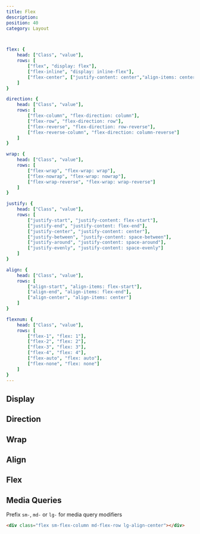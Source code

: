 ```yaml
---
title: Flex
description:
position: 40
category: Layout



flex: {
	head: ["Class", "value"],
	rows: [
		["flex", "display: flex"],
		["flex-inline", "display: inline-flex"],
		["flex-center", ["justify-content: center","align-items: center"]]
	]
}

direction: {
	head: ["Class", "value"],
	rows: [
		["flex-column", "flex-direction: column"],
		["flex-row", "flex-direction: row"],
		["flex-reverse", "flex-direction: row-reverse"],
		["flex-reverse-column", "flex-direction: column-reverse"]
	]
}

wrap: {
	head: ["Class", "value"],
	rows: [
		["flex-wrap", "flex-wrap: wrap"],
		["flex-nowrap", "flex-wrap: nowrap"],
		["flex-wrap-reverse", "flex-wrap: wrap-reverse"]
	]
}

justify: {
	head: ["Class", "value"],
	rows: [
		["justify-start", "justify-content: flex-start"],
		["justify-end", "justify-content: flex-end"],
		["justify-center", "justify-content: center"],
		["justify-between", "justify-content: space-between"],
		["justify-around", "justify-content: space-around"],
		["justify-evenly", "justify-content: space-evenly"]
	]
}

align: {
	head: ["Class", "value"],
	rows: [
		["align-start", "align-items: flex-start"],
		["align-end", "align-items: flex-end"],
		["align-center", "align-items: center"]
	]
}

flexnum: {
	head: ["Class", "value"],
	rows: [
		["flex-1", "flex: 1"],
		["flex-2", "flex: 2"],
		["flex-3", "flex: 3"],
		["flex-4", "flex: 4"],
		["flex-auto", "flex: auto"],
		["flex-none", "flex: none"]
	]
}
---
```


## Display

<c-table pn="flex"></c-table>

## Direction

<c-table pn="direction"></c-table>

## Wrap

<c-table pn="wrap"></c-table>

## Align

<c-table pn="align"></c-table>

## Flex

<c-table pn="flexnum"></c-table>

## Media Queries

Prefix `sm-`, `md-` or `lg-` for media query modifiers

```html
<div class="flex sm-flex-column md-flex-row lg-align-center"></div>
```
